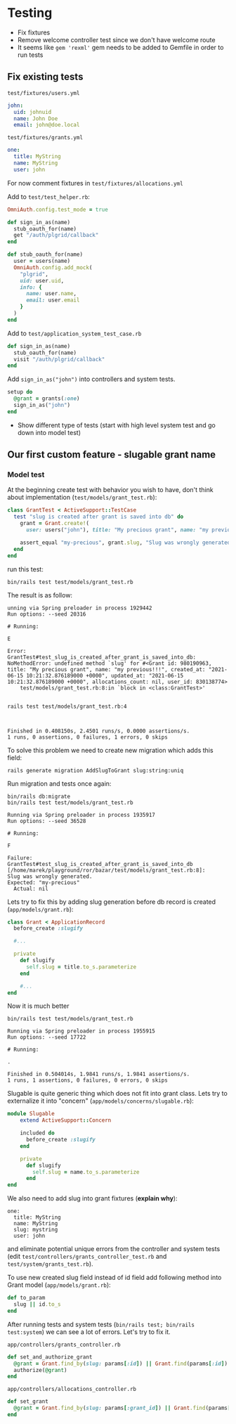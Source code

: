 # Testing

  * Fix fixtures
  * Remove welcome controller test since we don't have welcome route
  * It seems like `gem 'rexml'` gem needs to be added to Gemfile in order to run
    tests


## Fix existing tests

`test/fixtures/users.yml`
```yaml
john:
  uid: johnuid
  name: John Doe
  email: john@doe.local
```

`test/fixtures/grants.yml`
```yml
one:
  title: MyString
  name: MyString
  user: john
```

For now comment fixtures in `test/fixtures/allocations.yml`

Add to `test/test_helper.rb`:
```ruby
OmniAuth.config.test_mode = true

def sign_in_as(name)
  stub_oauth_for(name)
  get "/auth/plgrid/callback"
end

def stub_oauth_for(name)
  user = users(name)
  OmniAuth.config.add_mock(
    "plgrid",
    uid: user.uid,
    info: {
      name: user.name,
      email: user.email
    }
  )
end
```

Add to `test/application_system_test_case.rb`
```ruby
def sign_in_as(name)
  stub_oauth_for(name)
  visit "/auth/plgrid/callback"
end
```

Add `sign_in_as("john")` into controllers and system tests.
```ruby
setup do
  @grant = grants(:one)
  sign_in_as("john")
end
```

  * Show different type of tests (start with high level system test and go down
    into model test)

## Our first custom feature - slugable grant name

### Model test

At the beginning create test with behavior you wish to have, don't think about
implementation (`test/models/grant_test.rb`):
```ruby
class GrantTest < ActiveSupport::TestCase
  test "slug is created after grant is saved into db" do
    grant = Grant.create!(
      user: users("john"), title: "My precious grant", name: "my previous!!!")

    assert_equal "my-precious", grant.slug, "Slug was wrongly generated"
  end
end
```

run this test:
```
bin/rails test test/models/grant_test.rb
```

The result is as follow:
```
unning via Spring preloader in process 1929442
Run options: --seed 20316

# Running:

E

Error:
GrantTest#test_slug_is_created_after_grant_is_saved_into_db:
NoMethodError: undefined method `slug' for #<Grant id: 980190963, title: "My precious grant", name: "my previous!!!", created_at: "2021-06-15 10:21:32.876189000 +0000", updated_at: "2021-06-15 10:21:32.876189000 +0000", allocations_count: nil, user_id: 830138774>
    test/models/grant_test.rb:8:in `block in <class:GrantTest>'


rails test test/models/grant_test.rb:4



Finished in 0.408150s, 2.4501 runs/s, 0.0000 assertions/s.
1 runs, 0 assertions, 0 failures, 1 errors, 0 skips
```

To solve this problem we need to create new migration which adds this field:
```
rails generate migration AddSlugToGrant slug:string:uniq
```

Run migration and tests once again:
```
bin/rails db:migrate
bin/rails test test/models/grant_test.rb
```

```
Running via Spring preloader in process 1935917
Run options: --seed 36528

# Running:

F

Failure:
GrantTest#test_slug_is_created_after_grant_is_saved_into_db
[/home/marek/playground/ror/bazar/test/models/grant_test.rb:8]:
Slug was wrongly generated.
Expected: "my-precious"
  Actual: nil

```

Lets try to fix this by adding slug generation before db record is created
(`app/models/grant.rb`):
```ruby
class Grant < ApplicationRecord
  before_create :slugify

  #...

  private
    def slugify
      self.slug = title.to_s.parameterize
    end

    #...
end
```
Now it is much better
```
bin/rails test test/models/grant_test.rb
```

```
Running via Spring preloader in process 1955915
Run options: --seed 17722

# Running:

.

Finished in 0.504014s, 1.9841 runs/s, 1.9841 assertions/s.
1 runs, 1 assertions, 0 failures, 0 errors, 0 skips
```

Slugable is quite generic thing which does not fit into grant class. Lets try
to externalize it into "concern" (`app/models/concerns/slugable.rb`):
```ruby
module Slugable
    extend ActiveSupport::Concern

    included do
      before_create :slugify
    end

    private
      def slugify
        self.slug = name.to_s.parameterize
      end
end
```

We also need to add slug into grant fixtures (**explain why**):
```
one:
  title: MyString
  name: MyString
  slug: mystring
  user: john
```

and eliminate potential unique errors from the controller and system tests (edit
`test/controllers/grants_controller_test.rb` and `test/system/grants_test.rb`).

To use new created slug field instead of id field add following method into
Grant model (`app/models/grant.rb`):
```ruby
def to_param
  slug || id.to_s
end
```
After running tests and system tests (`bin/rails test; bin/rails test:system`) we can see a
lot of errors. Let's try to fix it.

`app/controllers/grants_controller.rb`
```ruby
def set_and_authorize_grant
  @grant = Grant.find_by(slug: params[:id]) || Grant.find(params[:id])
  authorize(@grant)
end
```

`app/controllers/allocations_controller.rb`
```ruby
def set_grant
  @grant = Grant.find_by(slug: params[:grant_id]) || Grant.find(params[:grant_id])
end
```
